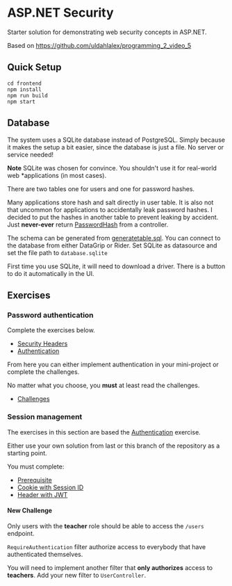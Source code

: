 # ASP.NET Security

Starter solution for demonstrating web security concepts in ASP.NET.

Based on https://github.com/uldahlalex/programming_2_video_5

## Quick Setup

```shell
cd frontend
npm install
npm run build
npm start
```

## Database

The system uses a SQLite database instead of PostgreSQL.
Simply because it makes the setup a bit easier, since the database is just a file.
No server or service needed!

**Note** SQLite was chosen for convince. You shouldn't use it for real-world web
*applications (in most cases).

There are two tables one for users and one for password hashes.

Many applications store hash and salt directly in user table.
It is also not that uncommon for applications to accidentally leak password hashes.
I decided to put the hashes in another table to prevent leaking by accident.
Just **never-ever** return [PasswordHash](infrastructure/DataModels/PasswordHash.cs) from a controller.

The schema can be generated from [generatetable.sql](generatetable.sql).
You can connect to the database from either DataGrip or Rider.
Set SQLite as datasource and set the file path to `database.sqlite`

First time you use SQLite, it will need to download a driver.
There is a button to do it automatically in the UI.

## Exercises

### Password authentication

Complete the exercises below.

- [Security Headers](security_headers.md)
- [Authentication](authentication.md)

From here you can either implement authentication in your mini-project or
complete the challenges.

No matter what you choose, you **must** at least read the challenges.

- [Challenges](challenges.md)

### Session management

The exercises in this section are based the [Authentication](authentication.md)
exercise.

Either use your own solution from last or this branch of the repository as a
starting point.

You must complete:

- [Prerequisite](session_management.md)
- [Cookie with Session ID](cookie_session.md)
- [Header with JWT](header_jwt.md)

#### New Challenge

Only users with the **teacher** role should be able to access the `/users`
endpoint.

`RequireAuthentication` filter authorize access to everybody that have
authenticated themselves.

You will need to implement another filter that **only authorizes** access to
**teachers**.
Add your new filter to `UserController`.